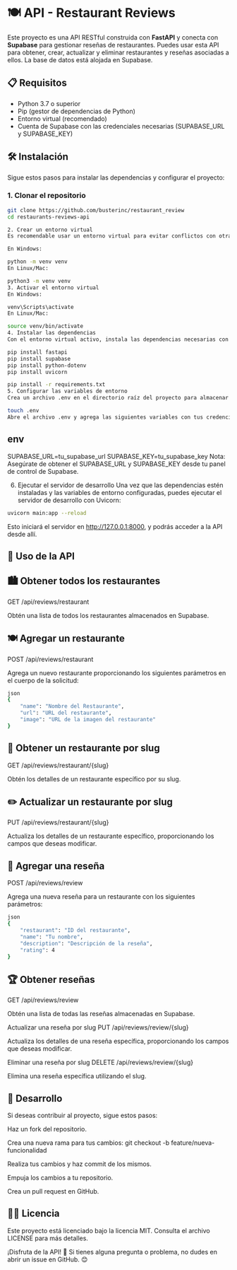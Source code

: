 # 🍽️ API - Restaurant Reviews

Este proyecto es una API RESTful construida con **FastAPI** y conecta con **Supabase** para gestionar reseñas de restaurantes. Puedes usar esta API para obtener, crear, actualizar y eliminar restaurantes y reseñas asociadas a ellos. La base de datos está alojada en Supabase.

## 📋 Requisitos

- Python 3.7 o superior
- Pip (gestor de dependencias de Python)
- Entorno virtual (recomendado)
- Cuenta de Supabase con las credenciales necesarias (SUPABASE_URL y SUPABASE_KEY)

## 🛠️ Instalación

Sigue estos pasos para instalar las dependencias y configurar el proyecto:

### 1. Clonar el repositorio

```bash
git clone https://github.com/busterinc/restaurant_review
cd restaurants-reviews-api

2. Crear un entorno virtual
Es recomendable usar un entorno virtual para evitar conflictos con otras dependencias de Python. Puedes crear un entorno virtual con el siguiente comando:

En Windows:

python -m venv venv
En Linux/Mac:

python3 -m venv venv
3. Activar el entorno virtual
En Windows:

venv\Scripts\activate
En Linux/Mac:

source venv/bin/activate
4. Instalar las dependencias
Con el entorno virtual activo, instala las dependencias necesarias con pip:

pip install fastapi
pip install supabase
pip install python-dotenv
pip install uvicorn

pip install -r requirements.txt
5. Configurar las variables de entorno
Crea un archivo .env en el directorio raíz del proyecto para almacenar las credenciales de Supabase de manera segura.

touch .env
Abre el archivo .env y agrega las siguientes variables con tus credenciales de Supabase:
```

## env
SUPABASE_URL=tu_supabase_url
SUPABASE_KEY=tu_supabase_key
Nota: Asegúrate de obtener el SUPABASE_URL y SUPABASE_KEY desde tu panel de control de Supabase.

6. Ejecutar el servidor de desarrollo
Una vez que las dependencias estén instaladas y las variables de entorno configuradas, puedes ejecutar el servidor de desarrollo con Uvicorn:

```bash
uvicorn main:app --reload
```
Esto iniciará el servidor en http://127.0.0.1:8000, y podrás acceder a la API desde allí.

## 🚀 Uso de la API
## 🏙️ Obtener todos los restaurantes
GET /api/reviews/restaurant

Obtén una lista de todos los restaurantes almacenados en Supabase.

## 🍽️ Agregar un restaurante
POST /api/reviews/restaurant

Agrega un nuevo restaurante proporcionando los siguientes parámetros en el cuerpo de la solicitud:

```bash
json
{
    "name": "Nombre del Restaurante",
    "url": "URL del restaurante",
    "image": "URL de la imagen del restaurante"
}
```

## 🍔 Obtener un restaurante por slug
GET /api/reviews/restaurant/{slug}

Obtén los detalles de un restaurante específico por su slug.

## ✏️ Actualizar un restaurante por slug
PUT /api/reviews/restaurant/{slug}

Actualiza los detalles de un restaurante específico, proporcionando los campos que deseas modificar.

## 📝 Agregar una reseña
POST /api/reviews/review

Agrega una nueva reseña para un restaurante con los siguientes parámetros:

```bash
json
{
    "restaurant": "ID del restaurante",
    "name": "Tu nombre",
    "description": "Descripción de la reseña",
    "rating": 4
}
```

## 🏆 Obtener reseñas
GET /api/reviews/review

Obtén una lista de todas las reseñas almacenadas en Supabase.

Actualizar una reseña por slug
PUT /api/reviews/review/{slug}

Actualiza los detalles de una reseña específica, proporcionando los campos que deseas modificar.

Eliminar una reseña por slug
DELETE /api/reviews/review/{slug}

Elimina una reseña específica utilizando el slug.

## 🔧 Desarrollo
Si deseas contribuir al proyecto, sigue estos pasos:

Haz un fork del repositorio.

Crea una nueva rama para tus cambios:
git checkout -b feature/nueva-funcionalidad

Realiza tus cambios y haz commit de los mismos.

Empuja los cambios a tu repositorio.

Crea un pull request en GitHub.

## 🧑‍💻 Licencia
Este proyecto está licenciado bajo la licencia MIT. Consulta el archivo LICENSE para más detalles.

¡Disfruta de la API! 🎉 Si tienes alguna pregunta o problema, no dudes en abrir un issue en GitHub. 😊



